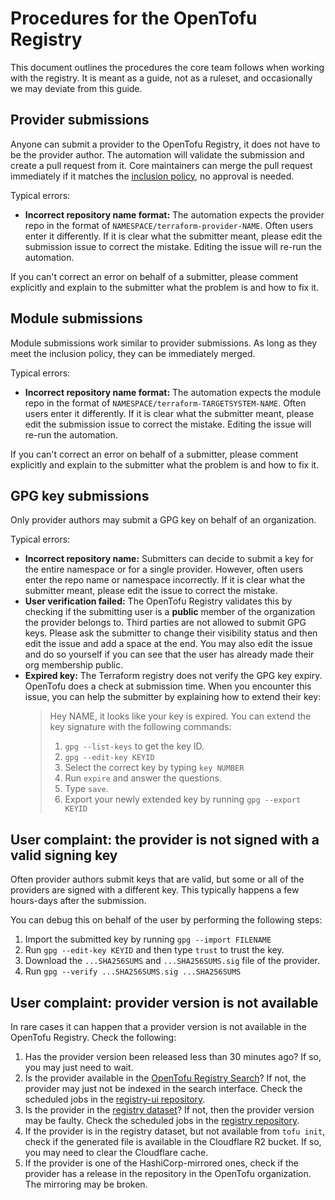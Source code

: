 # Procedures for the OpenTofu Registry

This document outlines the procedures the core team follows when working with the registry. It is meant as a guide, not as a ruleset, and occasionally we may deviate from this guide.

## Provider submissions

Anyone can submit a provider to the OpenTofu Registry, it does not have to be the provider author. The automation will validate the submission and create a pull request from it. Core maintainers can merge the pull request immediately if it matches the [inclusion policy](POLICY.md), no approval is needed.

Typical errors:

- **Incorrect repository name format:** The automation expects the provider repo in the format of `NAMESPACE/terraform-provider-NAME`. Often users enter it differently. If it is clear what the submitter meant, please edit the submission issue to correct the mistake. Editing the issue will re-run the automation.

If you can't correct an error on behalf of a submitter, please comment explicitly and explain to the submitter what the problem is and how to fix it.

## Module submissions

Module submissions work similar to provider submissions. As long as they meet the inclusion policy, they can be immediately merged.

Typical errors:

- **Incorrect repository name format:** The automation expects the module repo in the format of `NAMESPACE/terraform-TARGETSYSTEM-NAME`. Often users enter it differently. If it is clear what the submitter meant, please edit the submission issue to correct the mistake. Editing the issue will re-run the automation.

If you can't correct an error on behalf of a submitter, please comment explicitly and explain to the submitter what the problem is and how to fix it.

## GPG key submissions

Only provider authors may submit a GPG key on behalf of an organization.

Typical errors:

- **Incorrect repository name:** Submitters can decide to submit a key for the entire namespace or for a single provider. However, often users enter the repo name or namespace incorrectly. If it is clear what the submitter meant, please edit the issue to correct the mistake.
- **User verification failed:** The OpenTofu Registry validates this by checking if the submitting user is a **public** member of the organization the provider belongs to. Third parties are not allowed to submit GPG keys. Please ask the submitter to change their visibility status and then edit the issue and add a space at the end. You may also edit the issue and do so yourself if you can see that the user has already made their org membership public. 
- **Expired key:** The Terraform registry does not verify the GPG key expiry. OpenTofu does a check at submission time. When you encounter this issue, you can help the submitter by explaining how to extend their key:
  > Hey NAME, it looks like your key is expired. You can extend the key signature with the following commands:
  > 1. `gpg --list-keys` to get the key ID.
  > 2. `gpg --edit-key KEYID`
  > 3. Select the correct key by typing `key NUMBER`
  > 4. Run `expire` and answer the questions.
  > 5. Type `save`.
  > 6. Export your newly extended key by running `gpg --export KEYID`

## User complaint: the provider is not signed with a valid signing key

Often provider authors submit keys that are valid, but some or all of the providers are signed with a different key. This typically happens a few hours-days after the submission.

You can debug this on behalf of the user by performing the following steps:

1. Import the submitted key by running `gpg --import FILENAME`
2. Run `gpg --edit-key KEYID` and then type `trust` to trust the key.
3. Download the `...SHA256SUMS` and `...SHA256SUMS.sig` file of the provider.
4. Run `gpg --verify ...SHA256SUMS.sig ...SHA256SUMS`

## User complaint: provider version is not available

In rare cases it can happen that a provider version is not available in the OpenTofu Registry. Check the following:

1. Has the provider version been released less than 30 minutes ago? If so, you may just need to wait.
2. Is the provider available in the [OpenTofu Registry Search](https://search.opentofu.org)? If not, the provider may just not be indexed in the search interface. Check the scheduled jobs in the [registry-ui repository](https://github.com/opentofu/registry-ui).
3. Is the provider in the [registry dataset](https://github.com/opentofu/registry/tree/main/providers)? If not, then the provider version may be faulty. Check the scheduled jobs in the [registry repository](https://github.com/opentofu/registry).
4. If the provider is in the registry dataset, but not available from `tofu init`, check if the generated file is available in the Cloudflare R2 bucket. If so, you may need to clear the Cloudflare cache. 
5. If the provider is one of the HashiCorp-mirrored ones, check if the provider has a release in the repository in the OpenTofu organization. The mirroring may be broken.